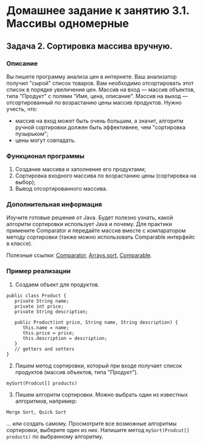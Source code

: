 # Домашнее задание к занятию 3.1. Массивы одномерные
## Задача 2. Сортировка массива вручную.

### Описание
Вы пишете программу анализа цен в интернете. Ваш анализатор получил "сырой" список товаров. Вам необходимо отсортировать этот список в порядке увеличения цен. Массив на вход — массив объектов, типа "Продукт" с полями "Имя, цена, описание". Массив на выход — отсортированный по возрастанию цены массив продуктов. Нужно учесть, что: 
* массив на вход может быть очень большим, а значит, алгоритм ручной сортировки должен быть эффективнее, чем "сортировка пузырьком";
* цены могут совпадать.

### Функционал программы
1. Создание массива и заполнение его продуктами;
2. Сортировка входного массива по возрастанию цены (сортировка на выбор);
2. Вывод отсортированного массива.

### Дополнительная информация 
Изучите  готовые решения от Java. Будет полезно узнать, какой алгоритм сортировки использует Java и почему. Для практики примените Comparator и передайте массив вместе с компаратором методу сортировки (также можно использовать Comparable интерфейс в классе).

Полезные ссылки:
	[Comparator](https://docs.oracle.com/javase/8/docs/api/java/util/Comparator.html),
	[Arrays.sort](https://docs.oracle.com/javase/8/docs/api/java/util/Arrays.html#sort%28T%5B%5D,%20java.util.Comparator%29),
	[Comparable](https://docs.oracle.com/javase/8/docs/api/java/lang/Comparable.html).

### Пример реализации
1. Создаем объект для продуктов. 
 ```
public class Product {
    private String name;
    private int price;
    private String description;

    public Product(int price, String name, String description) {
       this.name = name;
       this.price = price;
       this.description = description;
    }
    // getters and setters
 }
 ```
2. Пишем метод сортировки, который при входе получает список продуктов (массив объектов, типа "Продукт").
```
mySort(Prodcut[] products)
```
3. Пишем алгоритм сортировки. Можно выбрать один из известных алгоритмов, например:

``` Merge Sort, Quick Sort ```

... или создать самому.
Просмотрите все возможные алгоритмы сортировки, выберите один из них. 
Напишите метод ```mySort(Prodcut[] products)``` по выбранному алгоритму.
